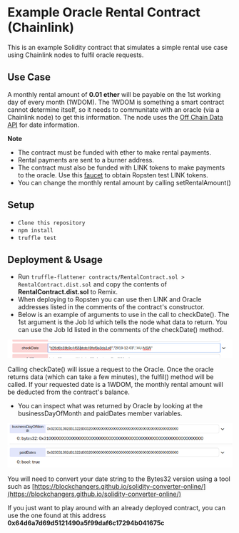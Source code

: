 # Example Oracle Rental Contract (Chainlink)
This is an example Solidity contract that simulates a simple rental use case using Chainlink nodes to fulfil oracle requests.

## Use Case
A monthly rental amount of **0.01 ether** will be payable on the 1st working day of every month (1WDOM). The 1WDOM is something a smart contract
cannot  determine itself, so it needs to communitate with an oracle (via a Chainlink node) to get this information. The node uses the [Off Chain Data API](https://www.offchaindata.com) for date information.

**Note**
* The contract must be funded with ether to make rental payments.
* Rental payments are sent to a burner address.
* The contract must also be funded with LINK tokens to make payments to the oracle. Use this [faucet](https://ropsten.chain.link/) to obtain Ropsten test LINK tokens.
* You can change the monthly rental amount by calling setRentalAmount()

## Setup 
* `Clone this repository`
* `npm install`
* `truffle test`

## Deployment & Usage
* Run `truffle-flattener contracts/RentalContract.sol > RentalContract.dist.sol` and copy the contents of **RentalContract.dist.sol** to Remix.
* When deploying to Ropsten you can use then LINK and Oracle addresses listed in the comments of the contract's constructor.
* Below is an example of arguments to use in the call to checkDate(). The 1st argument is the Job Id which tells the node what data to return. You can use the Job Id listed in the comments of the checkDate() method.

![Check Date - Remix](images/checkDate.png "Check Date - Remix")

Calling checkDate() will issue a request to the Oracle. Once the oracle returns data (which can take a few minutes), the fulfil() method will be called. If your requested date is a 1WDOM, the monthly rental amount will be deducted from the contract's balance.

* You can inspect what was returned by Oracle by looking at the businessDayOfMonth and paidDates member variables. 

![businessDayOfMonth - Remix](images/bdom.png "businessDayOfMonth - Remix")
![paidDates - Remix](images/paidDates.png "paidDates - Remix")

You will need to convert your date string to the Bytes32 version using a tool such as [https://blockchangers.github.io/solidity-converter-online/](https://blockchangers.github.io/solidity-converter-online/)  

If you just want to play around with an already deployed contract, you can use the one found at this address **0x64d6a7d69d5121490a5f99daf6c17294b041675c**






